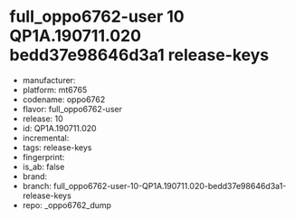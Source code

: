 # full_oppo6762-user 10 QP1A.190711.020 bedd37e98646d3a1 release-keys
- manufacturer: 
- platform: mt6765
- codename: oppo6762
- flavor: full_oppo6762-user
- release: 10
- id: QP1A.190711.020
- incremental: 
- tags: release-keys
- fingerprint: 
- is_ab: false
- brand: 
- branch: full_oppo6762-user-10-QP1A.190711.020-bedd37e98646d3a1-release-keys
- repo: _oppo6762_dump
